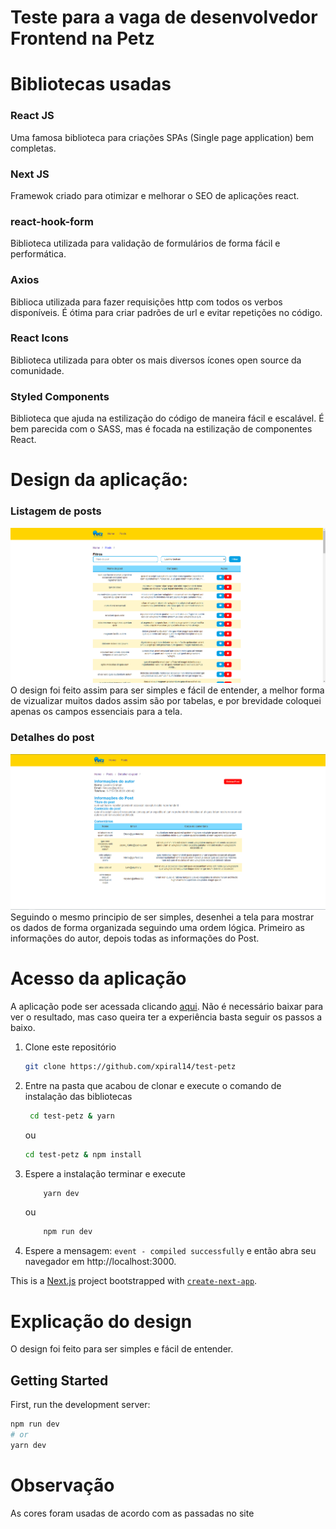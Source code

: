 # Teste para a vaga de desenvolvedor Frontend na Petz

# Bibliotecas usadas
### React JS
  Uma famosa biblioteca para criações SPAs (Single page application) bem completas.
### Next JS
 Framewok criado para otimizar e melhorar o SEO de aplicações react.
### react-hook-form
   Biblioteca utilizada para validação de formulários de forma fácil e performática.
### Axios 
   Biblioca utilizada para fazer requisições http com todos os verbos disponíveis. É ótima para criar padrões de url e evitar repetições no código.
### React Icons
   Biblioteca utilizada para obter os mais diversos ícones open source da comunidade.
### Styled Components
Biblioteca que ajuda na estilização do código de maneira fácil e escalável. É bem parecida com o SASS, mas é focada na estilização de componentes React.
# Design da aplicação:
### Listagem de posts
![Listagem do post](./public/post-page.png)
O design foi feito assim para ser simples e fácil de entender, a melhor forma de vizualizar muitos dados assim são por tabelas, e por brevidade coloquei apenas os campos essenciais para a tela.

### Detalhes do post
![Detalhes do post](./public/post-detail-page.png)
Seguindo o mesmo principio de ser simples, desenhei a tela para mostrar os dados de forma organizada seguindo uma ordem lógica. Primeiro as informações do autor, depois todas as informações do Post.

# Acesso da aplicação
A aplicação pode ser acessada clicando [aqui](https://petz-blog-ocqqj0f15.vercel.app).
Não é necessário baixar para ver o resultado, mas caso queira ter a experiência basta seguir os passos a baixo.

1. Clone este repositório
   ```bash
   git clone https://github.com/xpiral14/test-petz
   ```
2. Entre na pasta que acabou de clonar e execute o comando de instalação das bibliotecas
   ```bash
    cd test-petz & yarn
   ```
   ou
    ```bash
    cd test-petz & npm install
   ```
3. Espere a instalação terminar e execute
    ```bash
        yarn dev
    ```
    ou
    ```bash
        npm run dev
    ```
4. Espere a mensagem: `event - compiled successfully` e então abra seu navegador em  http://localhost:3000.



This is a [Next.js](https://nextjs.org/) project bootstrapped with [`create-next-app`](https://github.com/vercel/next.js/tree/canary/packages/create-next-app).

# Explicação do design
O design foi feito para ser simples e fácil de entender.
## Getting Started

First, run the development server:

```bash
npm run dev
# or
yarn dev
```

# Observação
As cores foram usadas de acordo com as passadas no site

